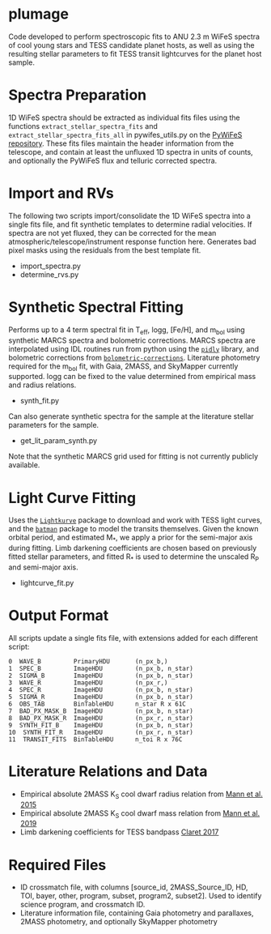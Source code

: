 # plumage
Code developed to perform spectroscopic fits to ANU 2.3 m WiFeS spectra of cool young stars and TESS candidate planet hosts, as well as using the resulting stellar parameters to fit TESS transit lightcurves for the planet host sample.

# Spectra Preparation
1D WiFeS spectra should be extracted as individual fits files using the functions `extract_stellar_spectra_fits` and `extract_stellar_spectra_fits_all` in pywifes_utils.py on the [PyWiFeS repository](https://github.com/PyWiFeS/pipeline). These fits files maintain the header information from the telescope, and contain at least the unfluxed 1D spectra in units of counts, and optionally the PyWiFeS flux and telluric corrected spectra.

# Import and RVs
The following two scripts import/consolidate the 1D WiFeS spectra into a single fits file, and fit synthetic templates to determine radial velocities. If spectra are not yet fluxed, they can be corrected for the mean atmospheric/telescope/instrument response function here. Generates bad pixel masks using the residuals from the best template fit.
- import_spectra.py
- determine_rvs.py

# Synthetic Spectral Fitting
Performs up to a 4 term spectral fit in T<sub>eff</sub>, logg, [Fe/H], and m<sub>bol</sub> using synthetic MARCS spectra and bolometric corrections. MARCS spectra are interpolated using IDL routines run from python using the [`pidly`](https://github.com/anthonyjsmith/pIDLy) library, and bolometric corrections from [`bolometric-corrections`](https://github.com/casaluca/bolometric-corrections). Literature photometry required for the m<sub>bol</sub> fit, with Gaia, 2MASS, and SkyMapper currently supported. logg can be fixed to the value determined from empirical mass and radius relations.
- synth_fit.py

Can also generate synthetic spectra for the sample at the literature stellar parameters for the sample.
- get_lit_param_synth.py

Note that the synthetic MARCS grid used for fitting is not currently publicly available. 

# Light Curve Fitting
Uses the [`Lightkurve`](https://github.com/KeplerGO/lightkurve) package to download and work with TESS light curves, and the [`batman`](https://github.com/lkreidberg/batman) package to model the transits themselves. Given the known orbital period, and estimated M<sub>\*</sub>, we apply a prior for the semi-major axis during fitting. Limb darkening coefficients are chosen based on previously fitted stellar parameters, and fitted R<sub>\*</sub> is used to determine the unscaled R<sub>P</sub> and semi-major axis.
- lightcurve_fit.py

# Output Format
All scripts update a single fits file, with extensions added for each different script:
```
0  WAVE_B         PrimaryHDU       (n_px_b,)   
1  SPEC_B         ImageHDU         (n_px_b, n_star)   
2  SIGMA_B        ImageHDU         (n_px_b, n_star)   
3  WAVE_R         ImageHDU         (n_px_r,)   
4  SPEC_R         ImageHDU         (n_px_b, n_star)   
5  SIGMA_R        ImageHDU         (n_px_b, n_star)   
6  OBS_TAB        BinTableHDU      n_star R x 61C   
7  BAD_PX_MASK_B  ImageHDU         (n_px_b, n_star)   
8  BAD_PX_MASK_R  ImageHDU         (n_px_r, n_star)   
9  SYNTH_FIT_B    ImageHDU         (n_px_b, n_star)   
10  SYNTH_FIT_R   ImageHDU         (n_px_r, n_star)
11  TRANSIT_FITS  BinTableHDU      n_toi R x 76C
```

# Literature Relations and Data
- Empirical absolute 2MASS K<sub>S</sub> cool dwarf radius relation from [Mann et al. 2015](https://ui.adsabs.harvard.edu/#abs/2016ApJ...819...87M/abstract)
- Empirical absolute 2MASS K<sub>S</sub> cool dwarf mass relation from [Mann et al. 2019](https://ui.adsabs.harvard.edu/abs/2019ApJ...871...63M/abstract)
- Limb darkening coefficients for TESS bandpass [Claret 2017](https://ui.adsabs.harvard.edu/abs/2017A&A...600A..30C/abstract)

# Required Files
- ID crossmatch file, with columns [source_id, 2MASS_Source_ID, HD, TOI, bayer, other, program, subset, program2, subset2]. Used to identify science program, and crossmatch ID.
- Literature information file, containing Gaia photometry and parallaxes, 2MASS photometry, and optionally SkyMapper photometry
